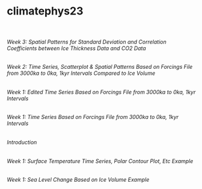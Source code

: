 # climatephys23
<br />

<h6> Week 3: Spatial Patterns for Standard Deviation and Correlation Coefficients between Ice Thickness Data and CO2 Data </h6>

<h6> Week 2: Time Series, Scatterplot & Spatial Patterns Based on Forcings File from 3000ka to 0ka, 1kyr Intervals Compared to Ice  Volume </h6>

<h6> Week 1: Edited Time Series Based on Forcings File from 3000ka to 0ka, 1kyr Intervals </h6>
<h6> Week 1: Time Series Based on Forcings File from 3000ka to 0ka, 1kyr Intervals </h6>

<h6> Introduction </h6>
<h6> Week 1: Surface Temperature Time Series, Polar Contour Plot, Etc Example </h6>
<h6> Week 1: Sea Level Change Based on Ice Volume Example</h6>

